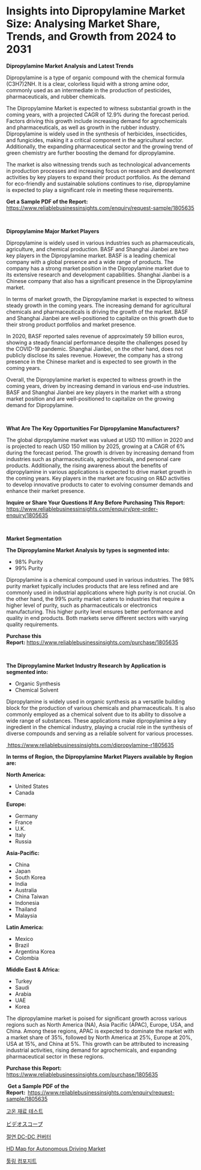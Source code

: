 <p><h1>Insights into Dipropylamine Market Size: Analysing Market Share, Trends, and Growth from 2024 to 2031</h1></p><p><strong>Dipropylamine Market Analysis and Latest Trends</strong></p>
<p><p>Dipropylamine is a type of organic compound with the chemical formula (C3H7)2NH. It is a clear, colorless liquid with a strong amine odor, commonly used as an intermediate in the production of pesticides, pharmaceuticals, and rubber chemicals.</p><p>The Dipropylamine Market is expected to witness substantial growth in the coming years, with a projected CAGR of 12.9% during the forecast period. Factors driving this growth include increasing demand for agrochemicals and pharmaceuticals, as well as growth in the rubber industry. Dipropylamine is widely used in the synthesis of herbicides, insecticides, and fungicides, making it a critical component in the agricultural sector. Additionally, the expanding pharmaceutical sector and the growing trend of green chemistry are further boosting the demand for dipropylamine.</p><p>The market is also witnessing trends such as technological advancements in production processes and increasing focus on research and development activities by key players to expand their product portfolios. As the demand for eco-friendly and sustainable solutions continues to rise, dipropylamine is expected to play a significant role in meeting these requirements.</p></p>
<p><strong>Get a Sample PDF of the Report:&nbsp;</strong> <a href="https://www.reliablebusinessinsights.com/enquiry/request-sample/1805635">https://www.reliablebusinessinsights.com/enquiry/request-sample/1805635</a></p>
<p>&nbsp;</p>
<p><strong>Dipropylamine Major Market Players</strong></p>
<p><p>Dipropylamine is widely used in various industries such as pharmaceuticals, agriculture, and chemical production. BASF and Shanghai Jianbei are two key players in the Dipropylamine market. BASF is a leading chemical company with a global presence and a wide range of products. The company has a strong market position in the Dipropylamine market due to its extensive research and development capabilities. Shanghai Jianbei is a Chinese company that also has a significant presence in the Dipropylamine market.</p><p>In terms of market growth, the Dipropylamine market is expected to witness steady growth in the coming years. The increasing demand for agricultural chemicals and pharmaceuticals is driving the growth of the market. BASF and Shanghai Jianbei are well-positioned to capitalize on this growth due to their strong product portfolios and market presence.</p><p>In 2020, BASF reported sales revenue of approximately 59 billion euros, showing a steady financial performance despite the challenges posed by the COVID-19 pandemic. Shanghai Jianbei, on the other hand, does not publicly disclose its sales revenue. However, the company has a strong presence in the Chinese market and is expected to see growth in the coming years.</p><p>Overall, the Dipropylamine market is expected to witness growth in the coming years, driven by increasing demand in various end-use industries. BASF and Shanghai Jianbei are key players in the market with a strong market position and are well-positioned to capitalize on the growing demand for Dipropylamine.</p></p>
<p>&nbsp;</p>
<p><strong>What Are The Key Opportunities For Dipropylamine Manufacturers?</strong></p>
<p><p>The global dipropylamine market was valued at USD 110 million in 2020 and is projected to reach USD 150 million by 2025, growing at a CAGR of 6% during the forecast period. The growth is driven by increasing demand from industries such as pharmaceuticals, agrochemicals, and personal care products. Additionally, the rising awareness about the benefits of dipropylamine in various applications is expected to drive market growth in the coming years. Key players in the market are focusing on R&D activities to develop innovative products to cater to evolving consumer demands and enhance their market presence.</p></p>
<p><strong>Inquire or Share Your Questions If Any Before Purchasing This Report:</strong> <a href="https://www.reliablebusinessinsights.com/enquiry/pre-order-enquiry/1805635">https://www.reliablebusinessinsights.com/enquiry/pre-order-enquiry/1805635</a></p>
<p>&nbsp;</p>
<p><strong>Market Segmentation</strong></p>
<p><strong>The Dipropylamine Market Analysis by types is segmented into:</strong></p>
<p><ul><li>98% Purity</li><li>99% Purity</li></ul></p>
<p><p>Dipropylamine is a chemical compound used in various industries. The 98% purity market typically includes products that are less refined and are commonly used in industrial applications where high purity is not crucial. On the other hand, the 99% purity market caters to industries that require a higher level of purity, such as pharmaceuticals or electronics manufacturing. This higher purity level ensures better performance and quality in end products. Both markets serve different sectors with varying quality requirements.</p></p>
<p><strong>Purchase this Report:&nbsp;</strong><a href="https://www.reliablebusinessinsights.com/purchase/1805635">https://www.reliablebusinessinsights.com/purchase/1805635</a></p>
<p>&nbsp;</p>
<p><strong>The Dipropylamine Market Industry Research by Application is segmented into:</strong></p>
<p><ul><li>Organic Synthesis</li><li>Chemical Solvent</li></ul></p>
<p><p>Dipropylamine is widely used in organic synthesis as a versatile building block for the production of various chemicals and pharmaceuticals. It is also commonly employed as a chemical solvent due to its ability to dissolve a wide range of substances. These applications make dipropylamine a key ingredient in the chemical industry, playing a crucial role in the synthesis of diverse compounds and serving as a reliable solvent for various processes.</p></p>
<p><a href="https://www.reliablebusinessinsights.com/dipropylamine-r1805635">&nbsp;https://www.reliablebusinessinsights.com/dipropylamine-r1805635</a></p>
<p><strong>In terms of Region, the Dipropylamine Market Players available by Region are:</strong></p>
<p>
    <p> <strong> North America: </strong>
        <ul>
            <li>United States</li>
            <li>Canada</li>
        </ul>
        </p> 
    <p> <strong> Europe: </strong>
        <ul>
            <li>Germany</li>
            <li>France</li>
            <li>U.K.</li>
            <li>Italy</li>
            <li>Russia</li>
        </ul>
        </p> 
    <p> <strong> Asia-Pacific: </strong>
        <ul>
            <li>China</li>
            <li>Japan</li>
            <li>South Korea</li>
            <li>India</li>
            <li>Australia</li>
            <li>China Taiwan</li>
            <li>Indonesia</li>
            <li>Thailand</li>
            <li>Malaysia</li>
        </ul>
        </p> 
    <p> <strong> Latin America: </strong>
        <ul>
            <li>Mexico</li>
            <li>Brazil</li>
            <li>Argentina Korea</li>
            <li>Colombia</li>
        </ul>
        </p> 
    <p> <strong> Middle East & Africa: </strong>
        <ul>
            <li>Turkey</li>
            <li>Saudi</li>
            <li>Arabia</li>
            <li>UAE</li>
            <li>Korea</li>
        </ul>
    </p>
    </p>
<p><p>The dipropylamine market is poised for significant growth across various regions such as North America (NA), Asia Pacific (APAC), Europe, USA, and China. Among these regions, APAC is expected to dominate the market with a market share of 35%, followed by North America at 25%, Europe at 20%, USA at 15%, and China at 5%. This growth can be attributed to increasing industrial activities, rising demand for agrochemicals, and expanding pharmaceutical sector in these regions.</p></p>
<p><strong>Purchase this Report: </strong><a href="https://www.reliablebusinessinsights.com/purchase/1805635">https://www.reliablebusinessinsights.com/purchase/1805635</a></p>
<p>&nbsp;<strong>Get a Sample PDF of the Report:&nbsp;&nbsp;</strong><a href="https://www.reliablebusinessinsights.com/enquiry/request-sample/1805635">https://www.reliablebusinessinsights.com/enquiry/request-sample/1805635</a></p>
<p><strong></strong></p>
<p><p><a href="https://medium.com/@kellyclarkson42/%EA%B3%A0%EC%98%A8-%EC%9E%AC%EB%A3%8C-%EC%8B%9C%ED%97%98-%EC%8B%9C%EC%9E%A5-%EB%8F%99%ED%96%A5-%EB%B0%8F-%EC%8B%9C%EC%9E%A5-%EB%B6%84%EC%84%9D%EC%9D%80-2024%EB%85%84%EB%B6%80%ED%84%B0-2031%EB%85%84%EA%B9%8C%EC%A7%80-%EC%98%88%EC%B8%A1%EB%90%A9%EB%8B%88%EB%8B%A4-5e5471332c1c">고온 재료 테스트</a></p><p><a href="https://medium.com/@elmoray21/%E3%83%93%E3%83%87%E3%82%AA%E3%82%B9%E3%82%B3%E3%83%BC%E3%83%97%E5%B8%82%E5%A0%B4%E8%AA%BF%E6%9F%BB%E3%83%AC%E3%83%9D%E3%83%BC%E3%83%88-%E3%81%9D%E3%81%AE%E6%AD%B4%E5%8F%B2%E3%81%8A%E3%82%88%E3%81%B32024%E5%B9%B4%E3%81%8B%E3%82%892031%E5%B9%B4%E3%81%AE%E4%BA%88%E6%B8%AC-32b5dc0d8125">ビデオスコープ</a></p><p><a href="https://github.com/ahmadrevanz10/Market-Research-Report-List-1/blob/main/3580628129781.md">절연 DC-DC 컨버터</a></p><p><a href="https://github.com/nafiafirdania/Market-Research-Report-List-1/blob/main/hd-map-for-autonomous-driving-market.md">HD Map for Autonomous Driving Market</a></p><p><a href="https://github.com/nigaleamar09/Market-Research-Report-List-1/blob/main/4263679129782.md">툴링 컴포지트</a></p></p>